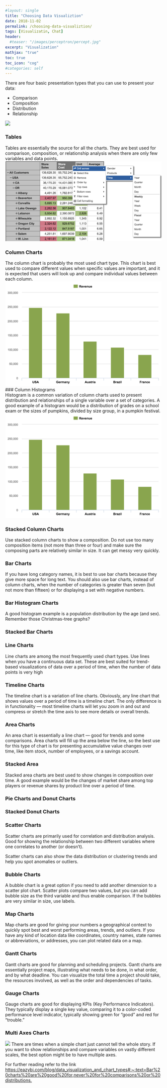 ```yaml
---
#layout: single
title: "Choosing Data Visualiztion"
date: 2018-11-02
permalink: /choosing-data-visualiztion/
tags: [Visualizatin, Chat]
header:
  #teaser: "/images/perceptron/percept.jpg"
excerpt: "Visualization"
mathjax: "true"
toc: true
toc_icon: "cog"
#categories: self
---
```



There are four basic presentation types that you can use to present your data:

- Comparison
- Composition
- Distribution
- Relationship

<img src="/images/visualize/chat-selection-diagram.png">


### Tables 

<div class="row">
  <div class="column"></div>
Tables are essentially the source for all the charts. They are best used for comparison, composition, or relationship analysis when there are only few variables and data points.


  <div class="column"></div>
  <img src="/images/visualize/data_visualization_table_chart.png">
</div>

### Column Charts
<div class="row">
  <div class="column"></div>
The column chart is probably the most used chart type. This chart is best used to compare different values when specific values are important, and it is expected that users will look up and compare individual values between each column.

<div class="column"></div>
  <img src="/images/visualize/data_visualization_column_chart.png">
</div>
### Column Histograms

<div class="row">
  <div class="column"></div>
Histogram is a common variation of column charts used to present distribution and relationships of a single variable over a set of categories. A good example of a histogram would be a distribution of grades on a school exam or the sizes of pumpkins, divided by size group, in a pumpkin festival.
<div class="column"></div>
  <img src="/images/visualize/data_visualization_column_chart.png">
</div>

### Stacked Column Charts

Use stacked column charts to show a composition. Do not use too many composition items (not more than three or four) and make sure the composing parts are relatively similar in size. It can get messy very quickly.



### Bar Charts

If you have long category names, it is best to use bar charts because they give more space for long text. You should also use bar charts, instead of column charts, when the number of categories is greater than seven (but not more than fifteen) or for displaying a set with negative numbers.

### Bar Histogram Charts

A good histogram example is a population distribution by the age (and sex). Remember those Christmas-tree graphs?

### Stacked Bar Charts

### Line Charts

Line charts are among the most frequently used chart types. Use lines when you have a continuous data set. These are best suited for trend-based visualizations of data over a period of time, when the number of data points is very high

### Timeline Charts

The timeline chart is a variation of line charts. Obviously, any line chart that shows values over a period of time is a timeline chart. The only difference is in functionality — most timeline charts will let you zoom in and out and compress or stretch the time axis to see more details or overall trends.

### Area Charts

An area chart is essentially a line chart — good for trends and some comparisons. Area charts will fill up the area below the line, so the best use for this type of chart is for presenting accumulative value changes over time, like item stock, number of employees, or a savings account.

### Stacked Area

Stacked area charts are best used to show changes in composition over time. A good example would be the changes of market share among top players or revenue shares by product line over a period of time.

### Pie Charts and Donut Charts

### Stacked Donut Charts

### Scatter Charts

Scatter charts are primarily used for correlation and distribution analysis. Good for showing the relationship between two different variables where one correlates to another (or doesn’t).

Scatter charts can also show the data distribution or clustering trends and help you spot anomalies or outliers.

### Bubble Charts

A bubble chart is a great option if you need to add another dimension to a scatter plot chart. Scatter plots compare two values, but you can add bubble size as the third variable and thus enable comparison. If the bubbles are very similar in size, use labels.

### Map Charts

Map charts are good for giving your numbers a geographical context to quickly spot best and worst performing areas, trends, and outliers. If you have any kind of location data like coordinates, country names, state names or abbreviations, or addresses, you can plot related data on a map.
### Gantt Charts

Gantt charts are good for planning and scheduling projects. Gantt charts are essentially project maps, illustrating what needs to be done, in what order, and by what deadline. You can visualize the total time a project should take, the resources involved, as well as the order and dependencies of tasks.

### Gauge Charts

Gauge charts are good for displaying KPIs (Key Performance Indicators). They typically display a single key value, comparing it to a color-coded performance level indicator, typically showing green for “good” and red for “trouble.”

### Multi Axes Charts

<img src="data_visualization_multi_axes_charts.png">
There are times when a simple chart just cannot tell the whole story. If you want to show relationships and compare variables on vastly different scales, the best option might be to have multiple axes.


For further reading refer to the link <https://eazybi.com/blog/data_visualization_and_chart_types#:~:text=Bar%20charts%20are%20good%20for,never%20for%20comparisons%20or%20distributions.>
